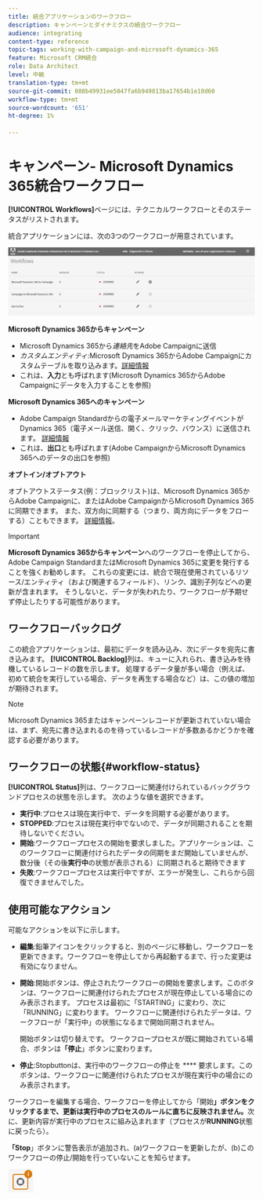 ```yaml
---
title: 統合アプリケーションのワークフロー
description: キャンペーンとダイナミクスの統合ワークフロー
audience: integrating
content-type: reference
topic-tags: working-with-campaign-and-microsoft-dynamics-365
feature: Microsoft CRM統合
role: Data Architect
level: 中級
translation-type: tm+mt
source-git-commit: 088b49931ee5047fa6b949813ba17654b1e10d60
workflow-type: tm+mt
source-wordcount: '651'
ht-degree: 1%

---
```



# キャンペーン- Microsoft Dynamics 365統合ワークフロー

**[!UICONTROL Workflows]**&#x200B;ページには、テクニカルワークフローとそのステータスがリストされます。

統合アプリケーションには、次の3つのワークフローが用意されています。

![](assets/do-not-localize/d365-to-acs-ui-page-workflows.png)

**Microsoft Dynamics 365からキャンペーン**
* Microsoft Dynamics 365から&#x200B;*連絡先*&#x200B;をAdobe Campaignに送信
* *カスタムエンティティ*:Microsoft Dynamics 365からAdobe Campaignにカスタムテーブルを取り込みます。[詳細情報](../../integrating/using/d365-acs-using-the-integration.md#data-flows)
* これは、**入力**&#x200B;とも呼ばれます(Microsoft Dynamics 365からAdobe Campaignにデータを入力することを参照)

**Microsoft Dynamics 365へのキャンペーン**
* Adobe Campaign Standardからの電子メールマーケティングイベントがDynamics 365（電子メール送信、開く、クリック、バウンス）に送信されます。 [詳細情報](../../integrating/using/d365-acs-using-the-integration.md#email-marketing-event-flow)
* これは、**出口**&#x200B;とも呼ばれます(Adobe CampaignからMicrosoft Dynamics 365へのデータの出口を参照)

**オプトイン/オプトアウト**

オプトアウトステータス(例：ブロックリスト)は、Microsoft Dynamics 365からAdobe Campaignに、またはAdobe CampaignからMicrosoft Dynamics 365に同期できます。 また、双方向に同期する（つまり、両方向にデータをフローする）こともできます。 [詳細情報](../../integrating/using/d365-acs-self-service-app-data-sync.md#opt-in-out-wf)。

>[!IMPORTANT]
>
>**Microsoft Dynamics 365からキャンペーン**&#x200B;へのワークフローを停止してから、Adobe Campaign StandardまたはMicrosoft Dynamics 365に変更を発行することを強くお勧めします。 これらの変更には、統合で現在使用されているリソース/エンティティ（および関連するフィールド）、リンク、識別子列などへの更新が含まれます。 そうしないと、データが失われたり、ワークフローが予期せず停止したりする可能性があります。

## ワークフローバックログ

この統合アプリケーションは、最初にデータを読み込み、次にデータを宛先に書き込みます。 **[!UICONTROL Backlog]**&#x200B;列は、キューに入れられ、書き込みを待機しているレコードの数を示します。 処理するデータ量が多い場合（例えば、初めて統合を実行している場合、データを再生する場合など）は、この値の増加が期待されます。

>[!NOTE]
>Microsoft Dynamics 365またはキャンペーンレコードが更新されていない場合は、まず、宛先に書き込まれるのを待っているレコードが多数あるかどうかを確認する必要があります。


## ワークフローの状態{#workflow-status}

**[!UICONTROL Status]**&#x200B;列は、ワークフローに関連付けられているバックグラウンドプロセスの状態を示します。 次のような値を選択できます。

* **実行中**:プロセスは現在実行中で、データを同期する必要があります。
* **STOPPED**:プロセスは現在実行中でないので、データが同期されることを期待しないでください。
* **開始**:ワークフロープロセスの開始を要求しました。アプリケーションは、このワークフローに関連付けられたデータの同期をまだ開始していませんが、数分後（その後&#x200B;**実行中**&#x200B;の状態が表示される）に同期されると期待できます
* **失敗**:ワークフロープロセスは実行中ですが、エラーが発生し、これらから回復できませんでした。

## 使用可能なアクション

可能なアクションを以下に示します。

* **編集**:鉛筆アイコンをクリックすると、別のページに移動し、ワークフローを更新できます。ワークフローを停止してから再起動するまで、行った変更は有効になりません。

* **開始**:開始ボタンは、停止されたワークフローの開始を要求します。このボタンは、ワークフローに関連付けられたプロセスが現在停止している場合にのみ表示されます。 プロセスは最初に「STARTING」に変わり、次に「RUNNING」に変わります。 ワークフローに関連付けられたデータは、ワークフローが「実行中」の状態になるまで開始同期されません。

   開始ボタンは切り替えです。 ワークフロープロセスが既に開始されている場合、ボタンは&#x200B;**「停止**」ボタンに変わります。

* **停止**:Stopbuttonは、実行中のワークフローの停止を **** 要求します。このボタンは、ワークフローに関連付けられたプロセスが現在実行中の場合にのみ表示されます。

ワークフローを編集する場合、ワークフローを停止してから「開始&#x200B;**」ボタンをクリックするまで、更新は実行中のプロセスのルールに直ちに反映されません。**&#x200B;次に、更新内容が実行中のプロセスに組み込まれます（プロセスが&#x200B;**RUNNING**&#x200B;状態に戻ったら）。

**「Stop**」ボタンに警告表示が追加され、(a)ワークフローを更新したが、(b)このワークフローの停止/開始を行っていないことを知らせます。

![](assets/do-not-localize/d365-to-acs-icon-stop-with-changes.png)
